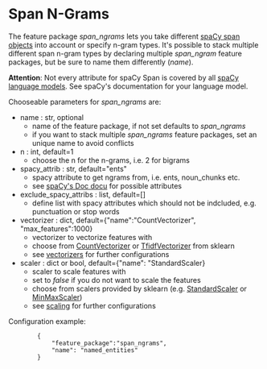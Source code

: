 # Span N-Grams
The feature package *span\_ngrams* lets you take different [spaCy span objects](https://spacy.io/api/span) into account or specify n-gram types. It's possible to stack multiple different span n-gram types by declaring multiple *span\_ngram* feature packages, but be sure to name them differently (*name*). 

**Attention**: Not every attribute for spaCy Span is covered by all [spaCy language models](https://spacy.io/usage/models). See spaCy's documentation for your language model.

Chooseable parameters for *span\_ngrams* are:
* name : str, optional
	- name of the feature package, if not set defaults to *span\_ngrams*
	- if you want to stack multiple *span\_ngrams* feature packages, set an unique name to avoid conflicts
* n : int, default=1
	- choose the n for the n-grams, i.e. 2 for bigrams
* spacy\_attrib : str, default="ents"
	- spacy attribute to get ngrams from, i.e. ents, noun_chunks etc.
	- see [spaCy's Doc docu](https://spacy.io/api/doc) for possible attributes
* exclude_spacy_attribs : list, default=[]
	- define list with spacy attributes which should not be indcluded, e.g. punctuation or stop words
* vectorizer : dict, default={"name":"CountVectorizer", "max_features":1000} 
	- vectorizer to vectorize features with
	- choose from [CountVectorizer](https://scikit-learn.org/stable/modules/generated/sklearn.feature_extraction.text.CountVectorizer.html) or [TfidfVectorizer](https://scikit-learn.org/stable/modules/generated/sklearn.feature_extraction.text.TfidfTransformer.html) from sklearn
	- see [vectorizers](5_vectorizers.md) for further configurations
* scaler : dict or bool, default={"name": "StandardScaler}
	- scaler to scale features with
	- set to *false* if you do not want to scale the features
	- choose from scalers provided by sklearn (e.g. [StandardScaler](https://scikit-learn.org/stable/modules/generated/sklearn.preprocessing.StandardScaler.html#sklearn.preprocessing.StandardScaler) or [MinMaxScaler](https://scikit-learn.org/stable/modules/generated/sklearn.preprocessing.MinMaxScaler.html#sklearn.preprocessing.MinMaxScaler))
	- see [scaling](6_scaling.md) for further configurations


Configuration example:
````
        {
            "feature_package":"span_ngrams",
            "name": "named_entities"
        }
````
